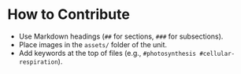# How to Contribute  
- Use Markdown headings (`##` for sections, `###` for subsections).  
- Place images in the `assets/` folder of the unit.  
- Add keywords at the top of files (e.g., `#photosynthesis #cellular-respiration`).  